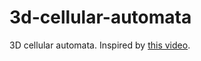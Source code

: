 # 3d-cellular-automata

3D cellular automata. Inspired by [this video](https://www.youtube.com/watch?v=63qlEpO73C4).